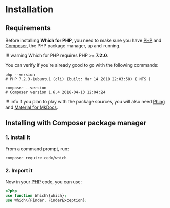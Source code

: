 # Installation

## Requirements
Before installing **Which for PHP**, you need to make sure you have [PHP](https://secure.php.net)
and [Composer](https://getcomposer.org), the PHP package manager, up and running.

!!! warning
    Which for PHP requires PHP >= **7.2.0**.
    
You can verify if you're already good to go with the following commands:

```shell
php --version
# PHP 7.2.3-1ubuntu1 (cli) (built: Mar 14 2018 22:03:58) ( NTS )

composer --version
# Composer version 1.6.4 2018-04-13 12:04:24
```

!!! info
    If you plan to play with the package sources, you will also need
    [Phing](https://www.phing.info) and [Material for MkDocs](https://squidfunk.github.io/mkdocs-material).

## Installing with Composer package manager

### 1. Install it
From a command prompt, run:

```shell
composer require cedx/which
```

### 2. Import it
Now in your [PHP](https://secure.php.net) code, you can use:

```php
<?php
use function Which\{which};
use Which\{Finder, FinderException};
```
